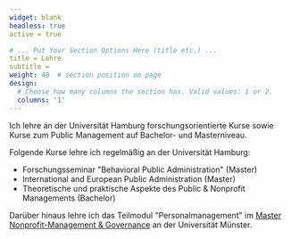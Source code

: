 ```yaml
---
widget: blank
headless: true
active = true

# ... Put Your Section Options Here (title etc.) ...
title = Lehre
subtitle = 
weight: 40  # section position on page
design:
  # Choose how many columns the section has. Valid values: 1 or 2.
  columns: '1'
---
```


Ich lehre an der Universität Hamburg forschungsorientierte Kurse sowie Kurse zum Public Management auf Bachelor- und Masterniveau. 

Folgende Kurse lehre ich regelmäßig an der Universität Hamburg:

- Forschungsseminar "Behavioral Public Administration" (Master)
- International and European Public Administration (Master)
- Theoretische und praktische Aspekte des Public & Nonprofit Managements (Bachelor)

Darüber hinaus lehre ich das Teilmodul "Personalmanagement" im [Master Nonprofit-Management & Governance](https://www.wwu-weiterbildung.de/npm) an der Universität Münster.